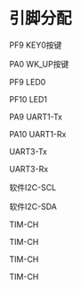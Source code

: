 # 引脚分配

PF9 KEY0按键

PA0 WK_UP按键

PF9 LED0

PF10 LED1

PA9 UART1-Tx

PA10 UART1-Rx

UART3-Tx

UART3-Rx

软件I2C-SCL

软件I2C-SDA

TIM-CH

TIM-CH

TIM-CH

TIM-CH

